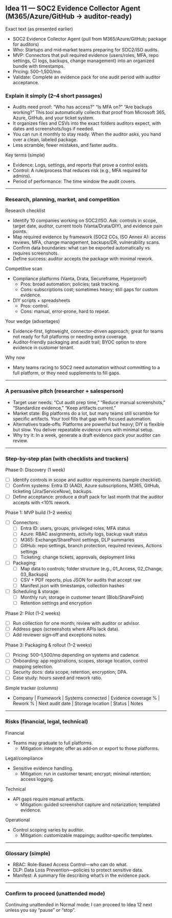 ## Idea 11 — SOC2 Evidence Collector Agent (M365/Azure/GitHub → auditor-ready)

Exact text (as presented earlier)

- SOC2 Evidence Collector Agent (pull from M365/Azure/GitHub; package for auditors)
- Who: Startups and mid‑market teams preparing for SOC2/ISO audits.
- MVP: Connectors that pull required evidence (users/roles, MFA, repo settings, CI logs, backups, change management) into an organized bundle with timestamps.
- Pricing: $500–$1,500/mo.
- Validate: Complete an evidence pack for one audit period with auditor acceptance.

### Explain it simply (2–4 short passages)

- Audits need proof: “Who has access?” “Is MFA on?” “Are backups working?” This tool automatically collects that proof from Microsoft 365, Azure, GitHub, and your ticket system.
- It organizes files and CSVs into the exact folders auditors expect, with dates and screenshots/logs if needed.
- You can run it monthly to stay ready. When the auditor asks, you hand over a clean, labeled package.
- Less scramble, fewer mistakes, and faster audits.

Key terms (simple)

- Evidence: Logs, settings, and reports that prove a control exists.
- Control: A rule/process that reduces risk (e.g., MFA required for admins).
- Period of performance: The time window the audit covers.

---

### Research, planning, market, and competition

Research checklist

- Identify 10 companies working on SOC2/ISO. Ask: controls in scope, target date, auditor, current tools (Vanta/Drata/DIY), and evidence pain points.
- Map required evidence by framework (SOC2 CCs, ISO Annex A): access reviews, MFA, change management, backups/DR, vulnerability scans.
- Confirm data boundaries: what can be exported automatically vs requires screenshots.
- Define success: auditor accepts the package with minimal rework.

Competitive scan

- Compliance platforms (Vanta, Drata, Secureframe, Hyperproof)
  - Pros: broad automation; policies; task tracking.
  - Cons: subscriptions cost; sometimes heavy; still gaps for custom evidence.
- DIY scripts + spreadsheets
  - Pros: control.
  - Cons: manual, error‑prone, hard to repeat.

Your wedge (advantages)

- Evidence‑first, lightweight, connector‑driven approach; great for teams not ready for full platforms or needing extra coverage.
- Auditor‑friendly packaging and audit trail; BYOC option to store evidence in customer tenant.

Why now

- Many teams racing to SOC2 need automation without committing to a full platform, or they need supplements to fill gaps.

---

### A persuasive pitch (researcher + salesperson)

- Target user needs: “Cut audit prep time,” “Reduce manual screenshots,” “Standardize evidence,” “Keep artifacts current.”
- Market state: Big platforms do a lot, but many teams still scramble for specific artifacts. Your tool fills that gap with focused automation.
- Alternatives trade‑offs: Platforms are powerful but heavy; DIY is flexible but slow. You deliver repeatable evidence runs with minimal setup.
- Why try it: In a week, generate a draft evidence pack your auditor can review.

---

### Step-by-step plan (with checklists and trackers)

Phase 0: Discovery (1 week)

- [ ] Identify controls in scope and auditor requirements (sample checklist).
- [ ] Confirm systems: Entra ID (AAD), Azure subscriptions, M365, GitHub, ticketing (Jira/ServiceNow), backups.
- [ ] Define acceptance: produce a draft pack for last month that the auditor accepts with <10% rework.

Phase 1: MVP build (1–2 weeks)

- [ ] Connectors:
  - [ ] Entra ID: users, groups, privileged roles, MFA status
  - [ ] Azure: RBAC assignments, activity logs, backup vault status
  - [ ] M365: Exchange/SharePoint settings, DLP summaries
  - [ ] GitHub: repo settings, branch protection, required reviews, Actions settings
  - [ ] Ticketing: change tickets, approvals, deployment links
- [ ] Packaging:
  - [ ] Map data to controls; folder structure (e.g., 01_Access, 02_Change, 03_Backups)
  - [ ] CSV + PDF reports, plus JSON for audits that accept raw
  - [ ] Manifest.json with timestamps, collection hashes
- [ ] Scheduling & storage:
  - [ ] Monthly run; storage in customer tenant (Blob/SharePoint)
  - [ ] Retention settings and encryption

Phase 2: Pilot (1–2 weeks)

- [ ] Run collection for one month; review with auditor or advisor.
- [ ] Address gaps (screenshots where APIs lack data).
- [ ] Add reviewer sign‑off and exceptions notes.

Phase 3: Packaging & rollout (1–2 weeks)

- [ ] Pricing: $500–$1,500/mo depending on systems and cadence.
- [ ] Onboarding: app registrations, scopes, storage location, control mapping selection.
- [ ] Security docs: data scope, retention, encryption; DPA.
- [ ] Case study: hours saved and rework ratio.

Simple tracker (columns)

- Company | Framework | Systems connected | Evidence coverage % | Rework % | Next audit date | Storage location | Status | Notes

---

### Risks (financial, legal, technical)

Financial

- Teams may graduate to full platforms.
  - Mitigation: integrate; offer as add‑on or export to those platforms.

Legal/compliance

- Sensitive evidence handling.
  - Mitigation: run in customer tenant; encrypt; minimal retention; access logging.

Technical

- API gaps require manual artifacts.
  - Mitigation: guided screenshot capture and notarization; templated evidence.

Operational

- Control scoping varies by auditor.
  - Mitigation: customizable mappings; auditor‑specific templates.

---

### Glossary (simple)

- RBAC: Role-Based Access Control—who can do what.
- DLP: Data Loss Prevention—policies to protect sensitive data.
- Manifest: A summary file describing what’s in the evidence pack.

---

### Confirm to proceed (unattended mode)

Continuing unattended in Normal mode; I can proceed to Idea 12 next unless you say “pause” or “stop”.
